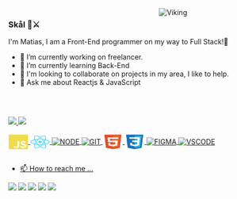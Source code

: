 <img align="right"  width="200" alt="Viking" src="https://i.imgur.com/WpiZoFY.png"/>

### Skål 👋⚔️

 I'm Matias, I am a Front-End programmer on my way to Full Stack!🛶 

- 🔭 I’m currently working on freelancer.
- 🌱 I’m currently learning Back-End
- 🤝 I'm looking to collaborate on projects in my area, I like to help.
- 💬 Ask me about Reactjs & JavaScript

<br>

##
 <div>
  <a href="https://github.com/matiasrafael">
  <img height="150em" src="https://github-readme-stats.vercel.app/api?username=matiasrafael&show_icons=true&theme=gruvbox&include_all_commits=true&count_private=true"/>
  <img  height="150em" src="https://github-readme-stats.vercel.app/api/top-langs/?username=matiasrafael&layout=compact&langs_count=16&theme=gruvbox"/>
</div>



<div style="display: inline_block"><br>
  <img align="center" alt="JS" height="30" width="40" src="https://raw.githubusercontent.com/devicons/devicon/master/icons/javascript/javascript-plain.svg">
  <img align="center" alt="REACT" height="30" width="40" src="https://raw.githubusercontent.com/devicons/devicon/master/icons/react/react-original.svg">
  <img align="center" alt="NODE" height="30" width="40" src="https://cdn.jsdelivr.net/gh/devicons/devicon/icons/nodejs/nodejs-original.svg">
   <img align="center" alt="GIT" height="30" width="40" src="https://cdn.jsdelivr.net/gh/devicons/devicon/icons/git/git-original.svg">
  <img align="center" alt="HTML" height="30" width="40" src="https://raw.githubusercontent.com/devicons/devicon/master/icons/html5/html5-original.svg">
  <img align="center" alt="CSS" height="30" width="40" src="https://raw.githubusercontent.com/devicons/devicon/master/icons/css3/css3-original.svg">
   <img align="center" alt="FIGMA" height="30" width="40" src="https://cdn.jsdelivr.net/gh/devicons/devicon/icons/figma/figma-original.svg">
  <img align="center" alt="VSCODE" height="30" width="40" src="https://cdn.jsdelivr.net/gh/devicons/devicon/icons/vscode/vscode-original.svg" >
 
  ##
 - 📫 How to reach me ...

<div> 
  <a href="https://instagram.com/_matiasrafael" target="_blank"><img src="https://img.shields.io/badge/-Instagram-%23E4405F?style=for-the-badge&logo=instagram&logoColor=white" target="_blank"></a>
 <a href="" target="_blank"><img src="https://img.shields.io/badge/Discord-7289DA?style=for-the-badge&logo=discord&logoColor=white" target="_blank"></a> 
  <a href = "matiasrafael1993@gmail.com"><img src="https://img.shields.io/badge/-Gmail-%23333?style=for-the-badge&logo=gmail&logoColor=white" target="_blank"></a>
  <a href="https://www.linkedin.com/in/matias-rafael-05293a233/" target="_blank"><img src="https://img.shields.io/badge/-LinkedIn-%230077B5?style=for-the-badge&logo=linkedin&logoColor=white" target="_blank"></a> 
  <a href="https://web.whatsapp.com/send?phone=55031984174066" target="_blank"><img src="https://img.shields.io/badge/WhatsApp-25D366?style=for-the-badge&logo=whatsapp&logoColor=white" target="_blank"></a> 
 
</div>
